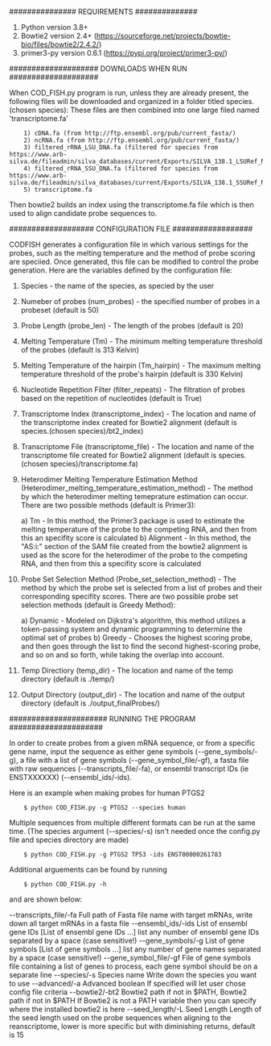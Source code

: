###############
REQUIREMENTS
##############

1. Python version 3.8+
2. Bowtie2 version 2.4+ (https://sourceforge.net/projects/bowtie-bio/files/bowtie2/2.4.2/)
3. primer3-py version 0.6.1 (https://pypi.org/project/primer3-py/)

####################
DOWNLOADS WHEN RUN
####################

When COD_FISH.py program is run, unless they are already present, the following files will be downloaded and organized in a folder titled species.(chosen species):
These files are then combined into one large filed named 'transcriptome.fa'

        1) cDNA.fa (from http://ftp.ensembl.org/pub/current_fasta/)
        2) ncRNA.fa (from http://ftp.ensembl.org/pub/current_fasta/)
        3) filtered_rRNA_LSU_DNA.fa (filtered for species from https://www.arb-silva.de/fileadmin/silva_databases/current/Exports/SILVA_138.1_LSURef_NR99_tax_silva.fasta.gz)
        4) filtered_rRNA_SSU_DNA.fa (filtered for species from https://www.arb-silva.de/fileadmin/silva_databases/current/Exports/SILVA_138.1_SSURef_NR99_tax_silva.fasta.gz)
        5) transcriptome.fa

Then bowtie2 builds an index using the transcriptome.fa file which is then used to align candidate probe sequences to.

###################
CONFIGURATION FILE
##################

CODFISH generates a configuration file in which various settings for the probes, such as the melting temperature and the method of probe scoring are speciied. Once generated, this file can be modified to control the probe generation.
Here are the variables defined by the configuration file:

1. Species - the name of the species, as specied by the user
2. Numeber of probes (num_probes) - the specified number of probes in a probeset (default is 50)
3. Probe Length (probe_len) - The length of the probes (default is 20)
4. Melting Temperature (Tm) - The minimum melting temperature threshold of the probes (default is 313 Kelvin)
5. Melting Temperature of the hairpin (Tm_hairpin) - The maximum melting temperature threshold of the probe's hairpin (default is 330 Kelvin)
6. Nucleotide Repetition Filter (filter_repeats) - The filtration of probes based on the repetition of nucleotides (default is True)
7. Transcriptome Index (transcriptome_index) - The location and name of the transcriptome index created for Bowtie2 alignment (default is species.(chosen species)/bt2_index)
8. Transcriptome File (transcriptome_file) - The location and name of the transcriptome file created for Bowtie2 alignment (default is species.(chosen species)/transcriptome.fa)
9. Heterodimer Melting Temperature Estimation Method (Heterodimer_melting_temperature_estimation_method) - The method by which the heterodimer melting temeprature estimation can occur. There are two possible methods (default is Primer3):
	
	a) Tm - In this method, the Primer3 package is used to estimate the melting temperature of the probe to the competing RNA, and then from this an specifity score is calculated
	b) Alignment - In this method, the "AS:i:" section of the SAM file created from the bowtie2 alignment is used as the score for the heterodimer of the probe to the competing RNA, and then from this a specifity score is calculated
	
10. Probe Set Selection Method (Probe_set_selection_method) - The method by which the probe set is selected from a list of probes and their corresponding specifity scores. There are two possible probe set selection methods (default is Greedy Method):
	
	a) Dynamic - Modeled on Dijkstra's algorithm, this method utilizes a token-passing system and dynamic programming to determine the optimal set of probes
	b) Greedy - Chooses the highest scoring probe, and then goes through the list to find the second highest-scoring probe, and so on and so forth, while taking the overlap into account.
	
11. Temp Directiory (temp_dir) - The location and name of the temp directory (default is ./temp/)
12. Output Directory (output_dir) - The location and name of the output directory (default is ./output_finalProbes/)

######################
RUNNING THE PROGRAM
#####################

In order to create probes from a given mRNA sequence, or from a specific gene name, input the sequence as either gene symbols (--gene_symbols/-g), a file with a list of gene symbols (--gene_symbol_file/-gf), a fasta file with raw sequences (--transcripts_file/-fa), or ensembl transcript IDs (ie ENSTXXXXXX) (--ensembl_ids/-ids).

Here is an example when making probes for human PTGS2

        $ python COD_FISH.py -g PTGS2 --species human

Multiple sequences from multiple different formats can be run at the same time. (The species argument (--species/-s) isn't needed once the config.py file and species directory are made)

        $ python COD_FISH.py -g PTGS2 TP53 -ids ENST00000261783 

Additional arguements can be found by running

        $ python COD_FISH.py -h

and are shown below:

  --transcripts_file/-fa        Full path of Fasta file name with target mRNAs, 
                                        write down all target mRNAs in a fasta file
  --ensembl_ids/-ids            List of ensembl gene IDs [List of ensembl gene IDs ...]
                                        list any number of ensembl gene IDs separated by a space (case sensitive!)
  --gene_symbols/-g             List of gene symbols [List of gene symbols ...]
                                        list any number of gene names separated by a space (case sensitive!)
  --gene_symbol_file/-gf        File of gene symbols
                                        file containing a list of genes to process, each gene symbol should be on a separate line
  --species/-s Species name
                                Write down the species you want to use
  --advanced/-a                 Advanced boolean
                                        If specified will let user chose config file criteria
  --bowtie2/-bt2                Bowtie2 path if not in $PATH,  Bowtie2 path if not in $PATH
                                        If Bowtie2 is not a PATH variable then you can specify where the installed bowtie2 is here
  --seed_length/-L Seed Length
                                Length of the seed length used on the probe sequences when aligning to the reanscriptome, lower is more specific but
                                        with diminishing returns, default is 15
